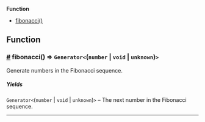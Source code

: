**Function**

- [fibonacci()](#fibonacci)

## Function

### <a id="fibonacci" href="#fibonacci">#</a> fibonacci() ⇒ `Generator<`(`number` | `void` | `unknown`)`>`

Generate numbers in the Fibonacci sequence.

##### Yields

`Generator<`(`number` | `void` | `unknown`)`>` – The next number in the Fibonacci sequence.

---